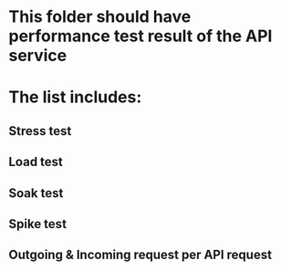 # This folder should have performance test result of the API service

# The list includes:
## Stress test
## Load test
## Soak test
## Spike test

## Outgoing & Incoming request per API request
